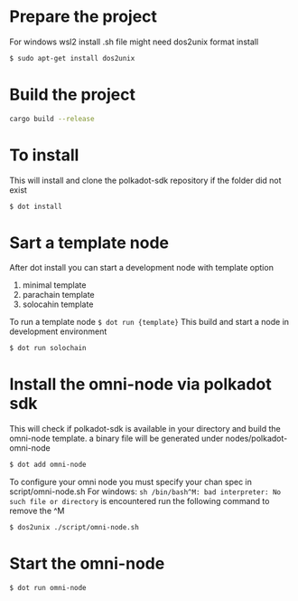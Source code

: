 # Prepare the project

For windows wsl2 install .sh file might need dos2unix format
install
```bash
$ sudo apt-get install dos2unix
``` 



# Build the project
```bash
cargo build --release
```

# To install
This will install and clone the polkadot-sdk repository if the folder did not exist
```bash
$ dot install 
```
# Sart a template node
After dot install you can start a development node with template option
1. minimal template
2. parachain template
3. solocahin template

To run a template node ```$ dot run {template}```
This build and start a node in development environment
```bash
$ dot run solochain
```

# Install the omni-node via polkadot sdk
This will check if polkadot-sdk is available in your directory and build the omni-node template.
a binary file will be generated under nodes/polkadot-omni-node
```bash
$ dot add omni-node
```

To configure your omni node you must specify your chan spec in script/omni-node.sh
For windows: ```sh /bin/bash^M: bad interpreter: No such file or directory``` is encountered run the following command to remove the ^M
```bash
$ dos2unix ./script/omni-node.sh
```

# Start the omni-node
```bash
$ dot run omni-node 
```